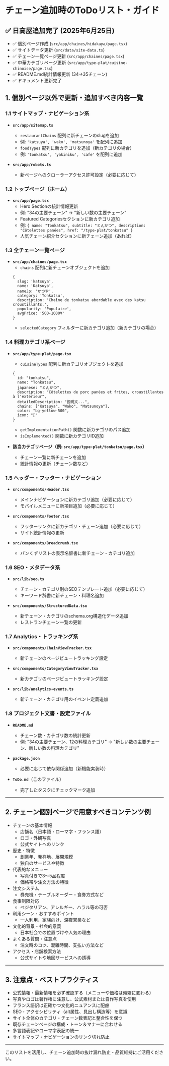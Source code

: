 # チェーン追加時のToDoリスト・ガイド

## ✅ 日高屋追加完了 (2025年6月25日)
- ✅ 個別ページ作成 (`src/app/chaines/hidakaya/page.tsx`)
- ✅ サイトデータ更新 (`src/data/site-data.ts`)
- ✅ チェーン一覧ページ更新 (`src/app/chaines/page.tsx`)
- ✅ 中華カテゴリページ更新 (`src/app/type-plat/cuisine-chinoise/page.tsx`)
- ✅ README.md統計情報更新 (34→35チェーン)
- ✅ ドキュメント更新完了

## 1. 個別ページ以外で更新・追加すべき内容一覧

### 1.1 サイトマップ・ナビゲーション系
- **`src/app/sitemap.ts`**
  - `restaurantChains` 配列に新チェーンのslugを追加
  - 例: `'katsuya', 'wako', 'matsunoya'` を配列に追加
  - `foodTypes` 配列に新カテゴリを追加（新カテゴリの場合）
  - 例: `'tonkatsu', 'yakiniku', 'cafe'` を配列に追加

- **`src/app/robots.ts`**
  - 新ページへのクローラーアクセス許可設定（必要に応じて）

### 1.2 トップページ（ホーム）
- **`src/app/page.tsx`**
  - Hero Sectionの統計情報更新
  - 例: "34の主要チェーン" → "新しい数の主要チェーン"
  - Featured Categoriesセクションに新カテゴリ追加
  - 例: `{ name: "Tonkatsu", subtitle: "とんかつ", description: "Côtelettes panées", href: "/type-plat/tonkatsu" }`
  - 人気チェーン紹介セクションに新チェーン追加（あれば）

### 1.3 全チェーン一覧ページ
- **`src/app/chaines/page.tsx`**
  - `chains` 配列に新チェーンオブジェクトを追加
  ```tsx
  {
    slug: 'katsuya',
    name: 'Katsuya',
    nameJp: 'かつや',
    category: 'Tonkatsu',
    description: 'Chaîne de tonkatsu abordable avec des katsu croustillants.',
    popularity: 'Populaire',
    avgPrice: '500-1000¥'
  }
  ```
  - `selectedCategory` フィルターに新カテゴリ追加（新カテゴリの場合）

### 1.4 料理カテゴリ系ページ
- **`src/app/type-plat/page.tsx`**
  - `cuisineTypes` 配列に新カテゴリオブジェクトを追加
  ```tsx
  {
    id: "tonkatsu",
    name: "Tonkatsu",
    japanese: "とんかつ",
    description: "Côtelettes de porc panées et frites, croustillantes à l'extérieur",
    detailedDescription: "説明文...",
    chains: ["Katsuya", "Wako", "Matsunoya"],
    color: "bg-yellow-500",
    icon: "🍖"
  }
  ```
  - `getImplementationPath()` 関数に新カテゴリのパス追加
  - `isImplemented()` 関数に新カテゴリID追加

- **該当カテゴリページ（例: `src/app/type-plat/tonkatsu/page.tsx`）**
  - チェーン一覧に新チェーンを追加
  - 統計情報の更新（チェーン数など）

### 1.5 ヘッダー・フッター・ナビゲーション
- **`src/components/Header.tsx`**
  - メインナビゲーションに新カテゴリ追加（必要に応じて）
  - モバイルメニューに新項目追加（必要に応じて）

- **`src/components/Footer.tsx`**
  - フッターリンクに新カテゴリ・チェーン追加（必要に応じて）
  - サイト統計情報の更新

- **`src/components/Breadcrumb.tsx`**
  - パンくずリストの表示名辞書に新チェーン・カテゴリ追加

### 1.6 SEO・メタデータ系
- **`src/lib/seo.ts`**
  - チェーン・カテゴリ別のSEOテンプレート追加（必要に応じて）
  - キーワード辞書に新チェーン・料理名追加

- **`src/components/StructuredData.tsx`**
  - 新チェーン・カテゴリのschema.org構造化データ追加
  - レストランチェーン一覧の更新

### 1.7 Analytics・トラッキング系
- **`src/components/ChainViewTracker.tsx`**
  - 新チェーンのページビュートラッキング設定

- **`src/components/CategoryViewTracker.tsx`**
  - 新カテゴリのページビュートラッキング設定

- **`src/lib/analytics-events.ts`**
  - 新チェーン・カテゴリ用のイベント定義追加

### 1.8 プロジェクト文書・設定ファイル
- **`README.md`**
  - チェーン数・カテゴリ数の統計更新
  - 例: "34の主要チェーン、12の料理カテゴリ" → "新しい数の主要チェーン、新しい数の料理カテゴリ"

- **`package.json`**
  - 必要に応じて依存関係追加（新機能実装時）

- **`ToDo.md`**（このファイル）
  - 完了したタスクにチェックマーク追加

---

## 2. チェーン個別ページで用意すべきコンテンツ例

- チェーンの基本情報
  - 店舗名（日本語・ローマ字・フランス語）
  - ロゴ・外観写真
  - 公式サイトへのリンク
- 歴史・特徴
  - 創業年、発祥地、展開規模
  - 独自のサービスや特徴
- 代表的なメニュー
  - 写真付きで3〜5品程度
  - 価格帯や注文方法の特徴
- 注文システム
  - 券売機・テーブルオーダー・食券方式など
- 食事制限対応
  - ベジタリアン、アレルギー、ハラル等の可否
- 利用シーン・おすすめポイント
  - 一人利用、家族向け、深夜営業など
- 文化的背景・社会的意義
  - 日本社会での位置づけや人気の理由
- よくある質問・注意点
  - 注文時のコツ、混雑時間、支払い方法など
- アクセス・店舗検索方法
  - 公式サイトや地図サービスへの誘導

---

## 3. 注意点・ベストプラクティス

- 公式情報・最新情報を必ず確認する（メニューや価格は頻繁に変わる）
- 写真やロゴは著作権に注意し、公式素材または自作写真を使用
- フランス語訳は正確かつ文化的ニュアンスに配慮
- SEO・アクセシビリティ（alt属性、見出し構造等）を意識
- サイト全体のカテゴリ・チェーン数表記と整合性を保つ
- 既存チェーンページの構成・トーン＆マナーに合わせる
- 多言語表記やローマ字表記の統一
- サイトマップ・ナビゲーションのリンク切れ防止

---

このリストを活用し、チェーン追加時の抜け漏れ防止・品質維持にご活用ください。
